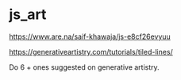 # js_art
https://www.are.na/saif-khawaja/js-e8cf26evyuu

https://generativeartistry.com/tutorials/tiled-lines/

Do 6 + ones suggested on generative artistry. 
